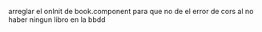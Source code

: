 arreglar el onInit de book.component para que no de el error de cors al no haber ningun libro en la bbdd
 


